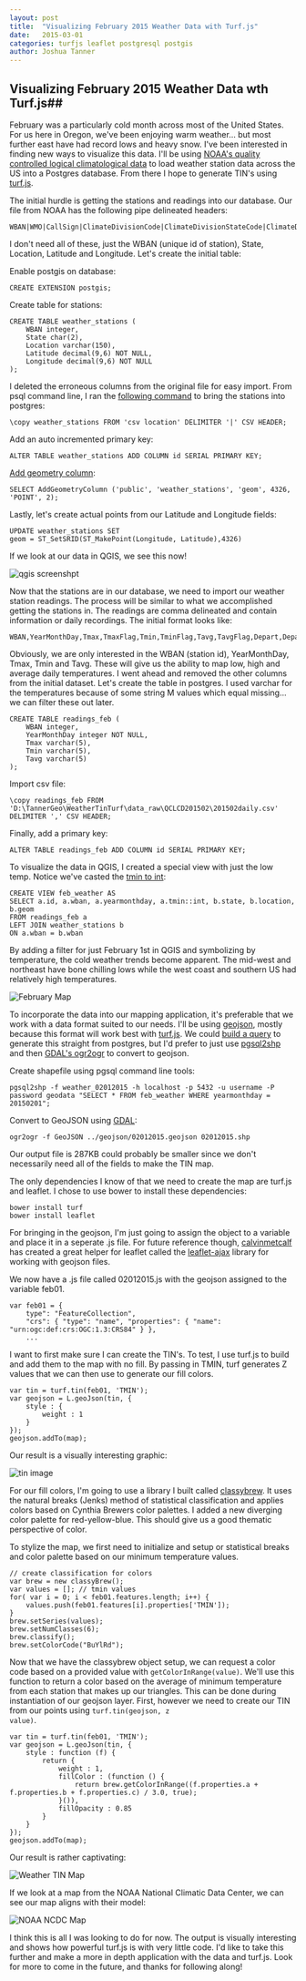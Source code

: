 ```yaml
---
layout: post
title:  "Visualizing February 2015 Weather Data with Turf.js"
date:   2015-03-01
categories: turfjs leaflet postgresql postgis
author: Joshua Tanner
---
```


## Visualizing February 2015 Weather Data wth Turf.js##

February was a particularly cold month across most of the United States.  For us here in Oregon, we've been enjoying warm weather... but most further east have had record lows and heavy snow.  I've been interested in finding new ways to visualize this data.  I'll be using [NOAA's quality controlled logical climatological data](http://cdo.ncdc.noaa.gov/qclcd/QCLCD?prior=N) to load weather station data across the US into a Postgres database.  From there I hope to generate TIN's using [turf.js](http://turfjs.org/).

The initial hurdle is getting the stations and readings into our database.  Our file from NOAA has the following pipe delineated headers:
	
	WBAN|WMO|CallSign|ClimateDivisionCode|ClimateDivisionStateCode|ClimateDivisionStationCode|Name|State|Location|Latitude|Longitude|GroundHeight|StationHeight|Barometer|TimeZone

I don't need all of these, just the WBAN (unique id of station), State, Location, Latitude and Longitude.  Let's create the initial table:

Enable postgis on database:

	CREATE EXTENSION postgis;

Create table for stations:

	CREATE TABLE weather_stations (
        WBAN integer,
        State char(2),
        Location varchar(150),
        Latitude decimal(9,6) NOT NULL,
        Longitude decimal(9,6) NOT NULL
    );

I deleted the erroneous columns from the original file for easy import.  From psql command line, I ran the [following command](http://stackoverflow.com/questions/2987433/how-to-import-csv-file-data-into-a-postgres-table) to bring the stations into postgres:

    \copy weather_stations FROM 'csv location' DELIMITER '|' CSV HEADER;

Add an auto incremented primary key:

    ALTER TABLE weather_stations ADD COLUMN id SERIAL PRIMARY KEY;

[Add geometry column](http://postgis.net/docs/AddGeometryColumn.html):

    SELECT AddGeometryColumn ('public', 'weather_stations', 'geom', 4326, 'POINT', 2);

Lastly, let's create actual points from our Latitude and Longitude fields:

    UPDATE weather_stations SET
    geom = ST_SetSRID(ST_MakePoint(Longitude, Latitude),4326)


If we look at our data in QGIS, we see this now!

![qgis screenshpt](./screenshots/points_qgis.png)

Now that the stations are in our database, we need to import our weather station readings.  The process will be similar to what we accomplished getting the stations in.  The readings are comma delineated and contain information or daily recordings.  The initial format looks like:

    WBAN,YearMonthDay,Tmax,TmaxFlag,Tmin,TminFlag,Tavg,TavgFlag,Depart,DepartFlag,DewPoint,DewPointFlag,WetBulb,WetBulbFlag,Heat,HeatFlag,Cool,CoolFlag,Sunrise,SunriseFlag,Sunset,SunsetFlag,CodeSum,CodeSumFlag,Depth,DepthFlag,Water1,Water1Flag,SnowFall,SnowFallFlag,PrecipTotal,PrecipTotalFlag,StnPressure,StnPressureFlag,SeaLevel,SeaLevelFlag,ResultSpeed,ResultSpeedFlag,ResultDir,ResultDirFlag,AvgSpeed,AvgSpeedFlag,Max5Speed,Max5SpeedFlag,Max5Dir,Max5DirFlag,Max2Speed,Max2SpeedFlag,Max2Dir,Max2DirFlag

Obviously, we are only interested in the WBAN (station id), YearMonthDay, Tmax, Tmin and Tavg.  These will give us the ability to map low, high and average daily temperatures.  I went ahead and removed the other columns from the initial dataset.  Let's create the table in postgres.  I used varchar for the temperatures because of some string M values which equal missing... we can filter these out later.

    CREATE TABLE readings_feb (
        WBAN integer,
        YearMonthDay integer NOT NULL,
        Tmax varchar(5),
        Tmin varchar(5),
        Tavg varchar(5)
    );

Import csv file:

    \copy readings_feb FROM 'D:\TannerGeo\WeatherTinTurf\data_raw\QCLCD201502\201502daily.csv' DELIMITER ',' CSV HEADER;

Finally, add a primary key:

    ALTER TABLE readings_feb ADD COLUMN id SERIAL PRIMARY KEY;

To visualize the data in QGIS, I created a special view with just the low temp.  Notice we've casted the [tmin to int](http://dba.stackexchange.com/questions/3429/how-can-i-convert-from-double-precision-to-bigint-with-postgresql):

    CREATE VIEW feb_weather AS
    SELECT a.id, a.wban, a.yearmonthday, a.tmin::int, b.state, b.location, b.geom
    FROM readings_feb a
    LEFT JOIN weather_stations b
    ON a.wban = b.wban

By adding a filter for just February 1st in QGIS and symbolizing by temperature, the cold weather trends become apparent.  The mid-west and northeast have bone chilling lows while the west coast and southern US had relatively high temperatures.

![February Map](./screenshots/temp_feb01.png)

To incorporate the data into our mapping application, it's preferable that we work with a data format suited to our needs.  I'll be using [geojson](http://geojson.org/), mostly because this format will work best with [turf.js](http://turfjs.org/static/docs/global.html#GeoJSON).  We could [build a query](http://www.postgresonline.com/journal/archives/267-Creating-GeoJSON-Feature-Collections-with-JSON-and-PostGIS-functions.html) to generate this straight from postgres, but I'd prefer to just use [pgsql2shp](http://www.bostongis.com/pgsql2shp_shp2pgsql_quickguide.bqg) and then [GDAL's ogr2ogr](http://www.gdal.org/ogr2ogr.html) to convert to geojson.

Create shapefile using pgsql command line tools:

    pgsql2shp -f weather_02012015 -h localhost -p 5432 -u username -P password geodata "SELECT * FROM feb_weather WHERE yearmonthday = 20150201";

Convert to GeoJSON using [GDAL](http://www.gisinternals.com/query.html?content=filelist&file=release-1800-x64-gdal-1-11-1-mapserver-6-4-1.zip):

    ogr2ogr -f GeoJSON ../geojson/02012015.geojson 02012015.shp

Our output file is 287KB could probably be smaller since we don't necessarily need all of the fields to make the TIN map.

The only dependencies I know of that we need to create the map are turf.js and leaflet.  I chose to use bower to install these dependencies:

    bower install turf
    bower install leaflet

For bringing in the geojson, I'm just going to assign the object to a variable and place it in a seperate .js file.   For future reference though, [calvinmetcalf](https://github.com/calvinmetcalf) has created a great helper for leaflet called the [leaflet-ajax](https://github.com/calvinmetcalf/leaflet-ajax) library for working with geojson files.

We now have a .js file called 02012015.js with the geojson assigned to the variable feb01.

    var feb01 = {
        type": "FeatureCollection",
		"crs": { "type": "name", "properties": { "name": "urn:ogc:def:crs:OGC:1.3:CRS84" } },
		...

I want to first make sure I can create the TIN's.  To test, I use turf.js to build and add them to the map with no fill.  By passing in TMIN, turf generates Z values that we can then use to generate our fill colors.

	var tin = turf.tin(feb01, 'TMIN');
	var geojson = L.geoJson(tin, {
		style : {
			weight : 1
		}
	});
	geojson.addTo(map);

Our result is a visually interesting graphic:

![tin image](./screenshots/tin_nofill.png)


For our fill colors, I'm going to use a library I built called [classybrew](https://github.com/tannerjt/classybrew).  It uses the natural breaks (Jenks) method of statistical classification and applies colors based on Cynthia Brewers color palettes.  I added a new diverging color palette for red-yellow-blue.  This should give us a good thematic perspective of color.

To stylize the map, we first need to initialize and setup or statistical breaks and color palette based on our minimum temperature values.

    // create classification for colors
	var brew = new classyBrew();
	var values = []; // tmin values
	for( var i = 0; i < feb01.features.length; i++) {
		values.push(feb01.features[i].properties['TMIN']);
	}
	brew.setSeries(values);
	brew.setNumClasses(6);
	brew.classify();
	brew.setColorCode("BuYlRd");

Now that we have the classybrew object setup, we can request a color code based on a provided value with <code>getColorInRange(value)</code>.  We'll use this function to return a color based on the average of minimum temperature from each station that makes up our triangles.  This can be done during instantiation of our geojson layer.  First, however we need to create our TIN from our points using <code>turf.tin(geojson, z value)</code>.

	var tin = turf.tin(feb01, 'TMIN');
	var geojson = L.geoJson(tin, {
		style : function (f) {
			return {
				weight : 1,
				fillColor : (function () {
					return brew.getColorInRange((f.properties.a + f.properties.b + f.properties.c) / 3.0, true);
				}()),
				fillOpacity : 0.85
			}
		}
	});
	geojson.addTo(map);

Our result is rather captivating:

![Weather TIN Map](./screenshots/tin_fill.png)

If we look at a map from the NOAA National Climatic Data Center, we can see our map aligns with their model:

![NOAA NCDC Map](./screenshots/noaa_temp.png)

I think this is all I was looking to do for now.  The output is visually interesting and shows how powerful turf.js is with very little code.  I'd like to take this further and make a more in depth application with the data and turf.js.  Look for more to come in the future, and thanks for following along!
